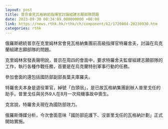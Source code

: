 ```yaml
---
layout: post
title: 普京會見瓦格納前指揮官討論組建志願部隊問題
date: 2023-09-30 00:34:09.000000000 +08:00
link: https://news.rthk.hk/rthk/ch/component/k2/1720804-20230930.htm
categories: rthk
---
```


俄羅斯總統普京在克里姆林宮會見瓦格納集團前高級指揮官特羅舍夫，討論在烏克蘭組建志願部隊的問題。

克里姆林宮發表聲明說，普京在周四的會面中，要求特羅舍夫監督組建志願部隊的工作，執行各種作戰任務，首要是在烏克蘭特别軍事行動的任務。

參加會面的還包括國防部副部長葉夫庫羅夫。

特羅舍夫本身是退役軍官，綽號「白頭翁」，是已故瓦格納集團創辦人普里戈任的助手。普里戈任與另外9人在8月一次飛機事故中喪生。

克宮說，特羅舍夫現在為國防部效力。

俄羅斯傳媒分析，今次會面意味「國防部庇護下、沒普里戈任的瓦格納計劃」正式開始實施。
